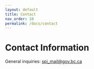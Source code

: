```yaml
---
layout: default
title: Contact
nav_order: 10
permalink: /docs/contact
---
```


# Contact Information

General inquiries: spi_mail@gov.bc.ca
